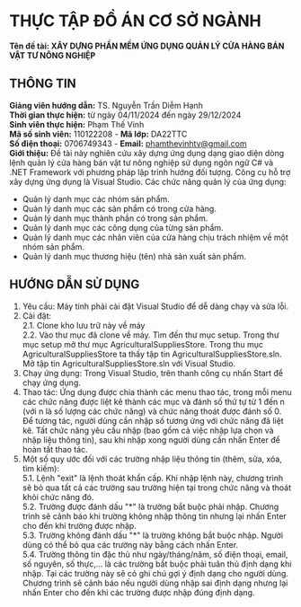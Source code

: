 # THỰC TẬP ĐỒ ÁN CƠ SỞ NGÀNH
**Tên đề tài: XÂY DỰNG PHẦN MỀM ỨNG DỤNG QUẢN LÝ CỬA HÀNG BÁN VẬT TƯ NÔNG NGHIỆP**<br>
## THÔNG TIN
**Giảng viên hướng dẫn:** TS. Nguyễn Trần Diễm Hạnh<br>
**Thời gian thực hiện:** từ ngày 04/11/2024 đến ngày 29/12/2024<br>
**Sinh viên thực hiện:** Phạm Thế Vinh<br>
**Mã số sinh viên:** 110122208 - **Mã lớp:** DA22TTC<br>
**Số điện thoại:** 0706749343 - **Email:** phamthevinhtv@gmail.com<br>
**Giới thiệu:** Đề tài này nghiên cứu xây dựng ứng dụng dạng giao diện dòng lệnh quản lý cửa hàng bán vật tư nông nghiệp sử dụng ngôn ngữ C# và .NET Framework với phương pháp lập trình hướng đối tượng. Công cụ hỗ trợ xây dựng ứng dụng là Visual Studio. Các chức năng quản lý của ứng dụng:<br>
- Quản lý danh mục các nhóm sản phẩm.<br>
- Quản lý danh mục các sản phẩm có trong cửa hàng.<br>
- Quản lý danh mục thành phần có trong sản phẩm. <br>
- Quản lý danh mục các công dụng của từng sản phẩm.<br>
- Quản lý danh mục các nhân viên của cửa hàng chịu trách nhiệm về một nhóm sản phẩm.<br>
- Quản lý danh mục thương hiệu (tên) nhà sản xuất sản phẩm.<br>
## HƯỚNG DẪN SỬ DỤNG<br>
1. Yêu cầu: Máy tính phải cài đặt Visual Studio để dễ dàng chạy và sửa lỗi.<br>
2. Cài đặt:<br>
2.1. Clone kho lưu trữ này về máy<br>
2.2. Vào thư mục đã clone về máy. Tìm đến thư mục setup. Trong thư mục setup mở thư mục AgriculturalSuppliesStore. Trong thu mục AgriculturalSuppliesStore ta thấy tập tin AgriculturalSuppliesStore.sln. Mở tập tin AgriculturalSuppliesStore.sln với Visual Studio.<br>
3. Chạy ứng dụng: Trong Visual Studio, trên thanh công cụ nhấn Start để chạy ứng dụng.<br>
4. Thao tác: Ứng dụng được chia thành các menu thao tác, trong mỗi menu các chức năng được liệt kê thành các mục và đánh số thứ tự từ 1 đến n (với n là số lượng các chức năng) và chức năng thoát được đánh số 0. Để tương tác, người dùng cần nhập số tương ứng với chức năng đã liệt kê. Tất chức năng yêu cầu nhập (bao gồm cả việc nhập lựa chọn và nhập liệu thông tin), sau khi nhập xong người dùng cần nhấn Enter để hoàn tất thao tác.<br>
5. Một số quy ước đối với các trường nhập liệu thông tin (thêm, sửa, xóa, tìm kiếm):<br>
5.1. Lệnh "exit" là lệnh thoát khẩn cấp. Khi nhập lệnh này, chương trình sẽ bỏ qua tất cả các trường sau trường hiện tại trong chức năng và thoát khỏi chức năng đó.<br>
5.2. Trường được đánh dấu "\*" là trường bắt buộc phải nhập. Chương trình sẽ cảnh báo khi trường không nhập thông tin nhưng lại nhấn Enter cho đến khi trường được nhập.<br>
5.3. Trường không đánh dấu "\*" là trường không bắt buộc nhập. Người dùng có thể bỏ qua các trường này bằng cách nhấn Enter.<br>
5.4. Trường thông tin đặc thù như ngày/tháng/năm, số điện thoại, email, số nguyên, số thực,... là các trường bắt buộc phải tuân thủ định dạng khi nhập. Tại các trường này sẽ có ghi chú gợi ý định dạng cho người dùng. Chương trình sẽ cảnh báo nếu người dùng nhập sai định dạng nhưng lại nhấn Enter cho đến khi các trường được nhập đúng định dạng.




